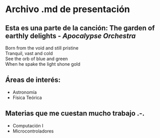 # Archivo .md de presentación

## Esta es una parte de la canción: **The garden of earthly delights** - *Apocalypse Orchestra* 

Born from the void and still pristine   
Tranquil, vast and cold   
See the orb of blue and green  
When he spake the light shone gold  

## Áreas de interés: 
* Astronomía
* Física Teórica 

## Materias que me cuestan mucho trabajo .-. 
* Computación I
* Microcontroladores 
